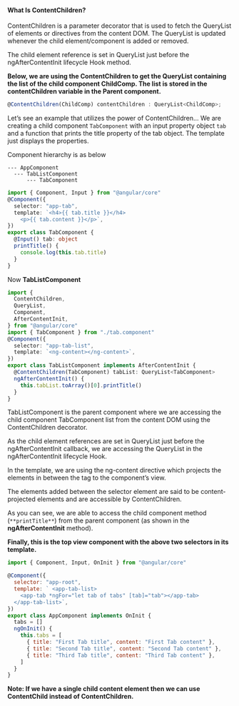 #### What Is ContentChildren?

ContentChildren is a parameter decorator that is used to fetch the QueryList of elements or directives from the content DOM. The QueryList is updated whenever the child element/component is added or removed.

The child element reference is set in QueryList just before the ngAfterContentInit lifecycle Hook method.

**Below, we are using the ContentChildren to get the QueryList containing the list of the child component ChildComp. The list is stored in the contentChildren variable in the Parent component.**

```ts
@ContentChildren(ChildComp) contentChildren : QueryList<ChildComp>;

```

Let’s see an example that utilizes the power of ContentChildren…
We are creating a child component `TabComponent` with an input property object `tab` and a function that prints the title property of the tab object. The template just displays the properties.

Component hierarchy is as below

```
--- AppComponent
  --- TabListComponent
      --- TabComponent

```

```ts
import { Component, Input } from "@angular/core"
@Component({
  selector: "app-tab",
  template: `<h4>{{ tab.title }}</h4>
    <p>{{ tab.content }}</p>`,
})
export class TabComponent {
  @Input() tab: object
  printTitle() {
    console.log(this.tab.title)
  }
}
```

Now **TabListComponent**

```ts
import {
  ContentChildren,
  QueryList,
  Component,
  AfterContentInit,
} from "@angular/core"
import { TabComponent } from "./tab.component"
@Component({
  selector: "app-tab-list",
  template: `<ng-content></ng-content>`,
})
export class TabListComponent implements AfterContentInit {
  @ContentChildren(TabComponent) tabList: QueryList<TabComponent>
  ngAfterContentInit() {
    this.tabList.toArray()[0].printTitle()
  }
}
```

TabListComponent is the parent component where we are accessing the child component TabComponent list from the content DOM using the ContentChildren decorator.

As the child element references are set in QueryList just before the ngAfterContentInit callback, we are accessing the QueryList in the ngAfterContentInit lifecycle Hook.

In the template, we are using the ng-content directive which projects the elements in between the <app-tab-list><app-tab-list> tag to the component’s view.

The elements added between the selector element are said to be content-projected elements and are accessible by ContentChildren.

As you can see, we are able to access the child component method (`**printTitle**`) from the parent component (as shown in the **ngAfterContentInit** method).

**Finally, this is the top view component with the above two selectors in its template.**

```js
import { Component, Input, OnInit } from "@angular/core"

@Component({
  selector: "app-root",
  template: ` <app-tab-list>
    <app-tab *ngFor="let tab of tabs" [tab]="tab"></app-tab>
  </app-tab-list>`,
})
export class AppComponent implements OnInit {
  tabs = []
  ngOnInit() {
    this.tabs = [
      { title: "First Tab title", content: "First Tab content" },
      { title: "Second Tab title", content: "Second Tab content" },
      { title: "Third Tab title", content: "Third Tab content" },
    ]
  }
}
```

**Note: If we have a single child content element then we can use ContentChild instead of ContentChildren.**
